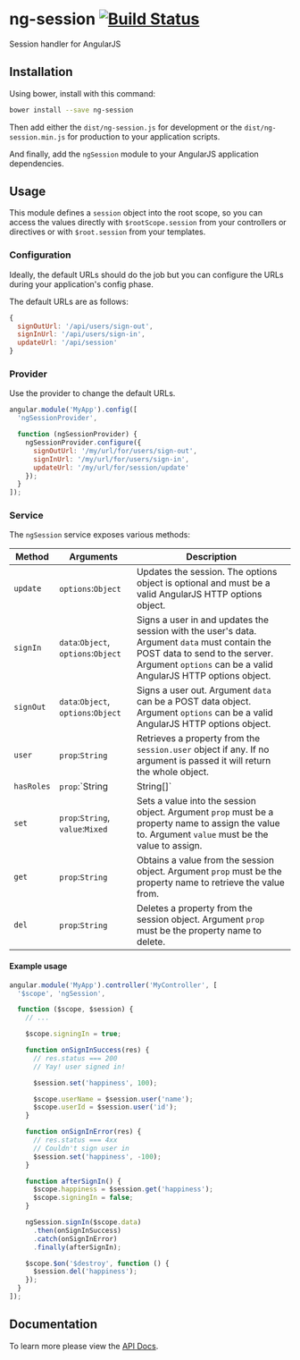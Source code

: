 # ng-session [![Build Status](https://travis-ci.org/FinalDevStudio/ng-session.svg?branch=master)](https://travis-ci.org/FinalDevStudio/ng-session)

Session handler for AngularJS

## Installation

Using bower, install with this command:

```sh
bower install --save ng-session
```

Then add either the `dist/ng-session.js` for development or the `dist/ng-session.min.js` for production to your application scripts.

And finally, add the `ngSession` module to your AngularJS application dependencies.

## Usage

This module defines a `session` object into the root scope, so you can access the values directly with `$rootScope.session` from your controllers or directives or with `$root.session` from your templates.

### Configuration

Ideally, the default URLs should do the job but you can configure the URLs during your application's config phase.

The default URLs are as follows:

```javascript
{
  signOutUrl: '/api/users/sign-out',
  signInUrl: '/api/users/sign-in',
  updateUrl: '/api/session'
}
```

### Provider

Use the provider to change the default URLs.

```javascript
angular.module('MyApp').config([
  'ngSessionProvider',

  function (ngSessionProvider) {
    ngSessionProvider.configure({
      signOutUrl: '/my/url/for/users/sign-out',
      signInUrl: '/my/url/for/users/sign-in',
      updateUrl: '/my/url/for/session/update'
    });
  }
]);
```

### Service

The `ngSession` service exposes various methods:

Method    | Arguments                           | Description
--------- | ----------------------------------- | ------------------------------------------------------------------------------------------------------------------------------------------------------------------------------------------------
`update`  | `options`:`Object`                  | Updates the session. The options object is optional and must be a valid AngularJS HTTP options object.
`signIn`  | `data`:`Object`, `options`:`Object` | Signs a user in and updates the session with the user's data. Argument `data` must contain the POST data to send to the server. Argument `options` can be a valid AngularJS HTTP options object.
`signOut` | `data`:`Object`, `options`:`Object` | Signs a user out. Argument `data` can be a POST data object. Argument `options` can be a valid AngularJS HTTP options object.
`user`    | `prop`:`String`                     | Retrieves a property from the `session.user` object if any. If no argument is passed it will return the whole object.
`hasRoles`    | `prop`:`String | String[]`      | Checks if the current user has any or all of the provided roles.
`set`     | `prop`:`String`, `value`:`Mixed`    | Sets a value into the session object. Argument `prop` must be a property name to assign the value to. Argument `value` must be the value to assign.
`get`     | `prop`:`String`                     | Obtains a value from the session object. Argument `prop` must be the property name to retrieve the value from.
`del`     | `prop`:`String`                     | Deletes a property from the session object. Argument `prop` must be the property name to delete.

#### Example usage

```javascript
angular.module('MyApp').controller('MyController', [
  '$scope', 'ngSession',

  function ($scope, $session) {
    // ...

    $scope.signingIn = true;

    function onSignInSuccess(res) {
      // res.status === 200
      // Yay! user signed in!

      $session.set('happiness', 100);

      $scope.userName = $session.user('name');
      $scope.userId = $session.user('id');
    }

    function onSignInError(res) {
      // res.status === 4xx
      // Couldn't sign user in
      $session.set('happiness', -100);
    }

    function afterSignIn() {
      $scope.happiness = $session.get('happiness');      
      $scope.signingIn = false;
    }

    ngSession.signIn($scope.data)
      .then(onSignInSuccess)
      .catch(onSignInError)
      .finally(afterSignIn);

    $scope.$on('$destroy', function () {
      $session.del('happiness');
    });
  }
]);
```

## Documentation

To learn more please view the [API Docs](docs/ng-session.md).
